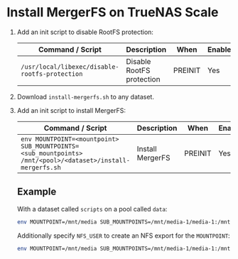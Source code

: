# Install MergerFS on TrueNAS Scale

1. Add an init script to disable RootFS protection:

   | Command / Script | Description | When | Enabled | Timeout |
   |------------------|-------------|------|---------|---------|
   | `/usr/local/libexec/disable-rootfs-protection` | Disable RootFS protection | PREINIT | Yes | 10 |

2. Download `install-mergerfs.sh` to any dataset.

3. Add an init script to install MergerFS:

   | Command / Script | Description | When | Enabled | Timeout |
   |------------------|-------------|------|---------|---------|
   | `env MOUNTPOINT=<mountpoint> SUB_MOUNTPOINTS=<sub_mountpoints> /mnt/<pool>/<dataset>/install-mergerfs.sh` | Install MergerFS | PREINIT | Yes | 600 |

   ## Example

   With a dataset called `scripts` on a pool called `data`:         

   ```bash
   env MOUNTPOINT=/mnt/media SUB_MOUNTPOINTS=/mnt/media-1/media-1:/mnt/media-2/media-2:/mnt/media-3/media-3 /mnt/data/scripts/install-mergerfs.sh
   ```

   Additionally specify `NFS_USER` to create an NFS export for the `MOUNTPOINT`:

   ```bash
   env MOUNTPOINT=/mnt/media SUB_MOUNTPOINTS=/mnt/media-1/media-1:/mnt/media-2/media-2:/mnt/media-3/media-3 NFS_USER=plex /mnt/data/scripts/install-mergerfs.sh
   ```
